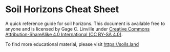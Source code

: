 # Soil Horizons Cheat Sheet
A quick reference guide for soil horizons. This document is available free to anyone and is licensed by Gage C. Linville under [Creative Commons Attribution-ShareAlike 4.0 International (CC BY-SA 4.0)](https://creativecommons.org/licenses/by-sa/4.0/).

To find more educational material, please visit https://soils.land
